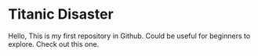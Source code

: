 # Titanic Disaster
Hello, This is my first repository in Github.
Could be useful for beginners to explore.
Check out this one.

